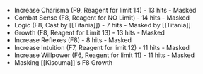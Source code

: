 - Increase Charisma (F9, Reagent for limit 14) - 13 hits - Masked 
- Combat Sense (F8, Reagent for NO Limit) - 14 hits - Masked
- Logic (F8, Cast by [[Titania]]) - 7 hits - Masked by [[Titania]]
- Growth (F8, Reagent for Limit 13) - 13 hits - Masked
- Increase Reflexes (F8) - 8 hits - Masked
- Increase Intuition (F7, Reagent for limit 12) - 11 hits - Masked
- Increase Willpower (F6, Reagent for limit 11) - 11 hits - Masked
- Masking [[Kisouma]]'s F8 Growth